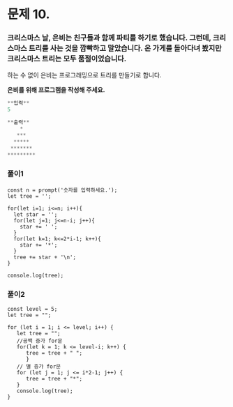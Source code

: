 # 문제 10.
### 크리스마스 날, 은비는 친구들과 함께 파티를 하기로 했습니다. 그런데, 크리스마스 트리를 사는 것을 깜빡하고 말았습니다. 온 가게를 돌아다녀 봤지만 크리스마스 트리는 모두 품절이었습니다. 
하는 수 없이 은비는 프로그래밍으로 트리를 만들기로 합니다. 

**은비를 위해 프로그램을 작성해 주세요.**

```jsx
**입력**
5

**출력**
    *
   ***
  *****
 *******
*********
```

### 풀이1
```
const n = prompt('숫자를 입력하세요.');
let tree = '';

for(let i=1; i<=n; i++){
  let star = '';
  for(let j=1; j<=n-i; j++){
    star += ' ';
  }
  for(let k=1; k<=2*i-1; k++){
    star += '*';
  }
  tree += star + '\n';
}

console.log(tree);
```

### 풀이2
```
const level = 5;
let tree = "";

for (let i = 1; i <= level; i++) {
   let tree = "";
   //공백 증가 for문
   for(let k = 1; k <= level-i; k++) {
      tree = tree + " ";
      }
   // 별 증가 for문
   for (let j = 1; j <= i*2-1; j++) {
      tree = tree + "*";
   }
   console.log(tree);
}

